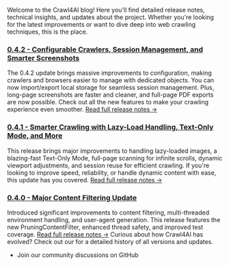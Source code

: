 Welcome to the Crawl4AI blog! Here you'll find detailed release notes, technical insights, and updates about the project. Whether you're looking for the latest improvements or want to dive deep into web crawling techniques, this is the place.
### [0.4.2 - Configurable Crawlers, Session Management, and Smarter Screenshots](https://docs.crawl4ai.com/blog/<releases/0.4.2/>)
The 0.4.2 update brings massive improvements to configuration, making crawlers and browsers easier to manage with dedicated objects. You can now import/export local storage for seamless session management. Plus, long-page screenshots are faster and cleaner, and full-page PDF exports are now possible. Check out all the new features to make your crawling experience even smoother.
[Read full release notes →](https://docs.crawl4ai.com/blog/<releases/0.4.2/>)
### [0.4.1 - Smarter Crawling with Lazy-Load Handling, Text-Only Mode, and More](https://docs.crawl4ai.com/blog/<releases/0.4.1/>)
This release brings major improvements to handling lazy-loaded images, a blazing-fast Text-Only Mode, full-page scanning for infinite scrolls, dynamic viewport adjustments, and session reuse for efficient crawling. If you're looking to improve speed, reliability, or handle dynamic content with ease, this update has you covered.
[Read full release notes →](https://docs.crawl4ai.com/blog/<releases/0.4.1/>)
### [0.4.0 - Major Content Filtering Update](https://docs.crawl4ai.com/blog/<releases/0.4.0/>)
Introduced significant improvements to content filtering, multi-threaded environment handling, and user-agent generation. This release features the new PruningContentFilter, enhanced thread safety, and improved test coverage.
[Read full release notes →](https://docs.crawl4ai.com/blog/<releases/0.4.0/>)
Curious about how Crawl4AI has evolved? Check out our for a detailed history of all versions and updates.
  * Join our community discussions on GitHub


